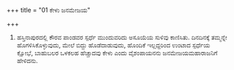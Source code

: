 +++
title = "01 ಕೇಳು ಜನಮೇಜಯ"

+++
1. ಹಸ್ತಿನಾಪುರದಲ್ಲಿ ಕೌರವ ಪಾಂಡವರ ಸ್ಪರ್ಧೆ ಮುಂದುವರಿದು ಅಸೂಯೆಯ ಸುಳಿವು ಕಾಣಿಸಿತು. ದಿನದಿನಕ್ಕೆ ತಮ್ಮನ್ನೇ ಹೊಗಳಿಸಿಕೊಳ್ಳುವುದು, ಮೇಲೆ ಬಿದ್ದು ಹೊಡೆದಾಡುವುದು, ಹೊಂದಿಕೆ ಇಲ್ಲದ್ದರಿಂದ ಉಂಟಾದ ಸ್ಪರ್ಧೆಯ  ಕ್ಷೋಭೆ, ಬಾಹುಬಲರ ಒಳಕಲಹ ಹೆಚ್ಚಾದವು  ಕೇಳು ಎಂದು ವೈಶಂಪಾಯನನು ಜನಮೇಜಯಮಹಾರಾಜನಿಗೆ ಹೇಳಿದನು.